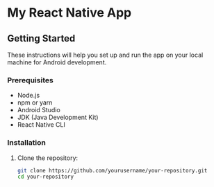 # My React Native App

## Getting Started

These instructions will help you set up and run the app on your local machine for Android development.

### Prerequisites

- Node.js
- npm or yarn
- Android Studio
- JDK (Java Development Kit)
- React Native CLI

### Installation

1. Clone the repository:
   ```sh
   git clone https://github.com/yourusername/your-repository.git
   cd your-repository
